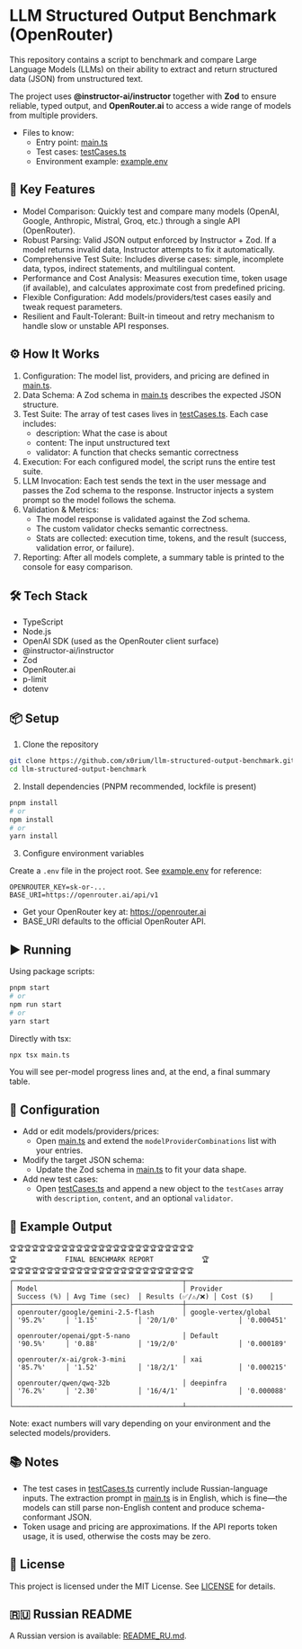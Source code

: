 # LLM Structured Output Benchmark (OpenRouter)

This repository contains a script to benchmark and compare Large Language Models (LLMs) on their ability to extract and return structured data (JSON) from unstructured text.

The project uses **@instructor-ai/instructor** together with **Zod** to ensure reliable, typed output, and **OpenRouter.ai** to access a wide range of models from multiple providers.

- Files to know:
  - Entry point: [main.ts](main.ts)
  - Test cases: [testCases.ts](testCases.ts)
  - Environment example: [example.env](example.env)

## 🚀 Key Features

- Model Comparison: Quickly test and compare many models (OpenAI, Google, Anthropic, Mistral, Groq, etc.) through a single API (OpenRouter).
- Robust Parsing: Valid JSON output enforced by Instructor + Zod. If a model returns invalid data, Instructor attempts to fix it automatically.
- Comprehensive Test Suite: Includes diverse cases: simple, incomplete data, typos, indirect statements, and multilingual content.
- Performance and Cost Analysis: Measures execution time, token usage (if available), and calculates approximate cost from predefined pricing.
- Flexible Configuration: Add models/providers/test cases easily and tweak request parameters.
- Resilient and Fault-Tolerant: Built-in timeout and retry mechanism to handle slow or unstable API responses.

## ⚙️ How It Works

1. Configuration: The model list, providers, and pricing are defined in [main.ts](main.ts).
2. Data Schema: A Zod schema in [main.ts](main.ts) describes the expected JSON structure.
3. Test Suite: The array of test cases lives in [testCases.ts](testCases.ts). Each case includes:
   - description: What the case is about
   - content: The input unstructured text
   - validator: A function that checks semantic correctness
4. Execution: For each configured model, the script runs the entire test suite.
5. LLM Invocation: Each test sends the text in the user message and passes the Zod schema to the response. Instructor injects a system prompt so the model follows the schema.
6. Validation & Metrics:
   - The model response is validated against the Zod schema.
   - The custom validator checks semantic correctness.
   - Stats are collected: execution time, tokens, and the result (success, validation error, or failure).
7. Reporting: After all models complete, a summary table is printed to the console for easy comparison.

## 🛠️ Tech Stack

- TypeScript
- Node.js
- OpenAI SDK (used as the OpenRouter client surface)
- @instructor-ai/instructor
- Zod
- OpenRouter.ai
- p-limit
- dotenv

## 📦 Setup

1) Clone the repository
```bash
git clone https://github.com/x0rium/llm-structured-output-benchmark.git
cd llm-structured-output-benchmark
```

2) Install dependencies (PNPM recommended, lockfile is present)
```bash
pnpm install
# or
npm install
# or
yarn install
```

3) Configure environment variables

Create a `.env` file in the project root. See [example.env](example.env) for reference:
```env
OPENROUTER_KEY=sk-or-...
BASE_URI=https://openrouter.ai/api/v1
```

- Get your OpenRouter key at: https://openrouter.ai
- BASE_URI defaults to the official OpenRouter API.

## ▶️ Running

Using package scripts:
```bash
pnpm start
# or
npm run start
# or
yarn start
```

Directly with tsx:
```bash
npx tsx main.ts
```

You will see per-model progress lines and, at the end, a final summary table.

## 🔧 Configuration

- Add or edit models/providers/prices:
  - Open [main.ts](main.ts) and extend the `modelProviderCombinations` list with your entries.
- Modify the target JSON schema:
  - Update the Zod schema in [main.ts](main.ts) to fit your data shape.
- Add new test cases:
  - Open [testCases.ts](testCases.ts) and append a new object to the `testCases` array with `description`, `content`, and an optional `validator`.

## 🧪 Example Output

```
🏆🏆🏆🏆🏆🏆🏆🏆🏆🏆🏆🏆🏆🏆🏆🏆🏆🏆🏆🏆🏆🏆🏆🏆🏆
🏆            FINAL BENCHMARK REPORT            🏆
🏆🏆🏆🏆🏆🏆🏆🏆🏆🏆🏆🏆🏆🏆🏆🏆🏆🏆🏆🏆🏆🏆🏆🏆🏆
┌──────────────────────────────────────────┬──────────────────────────┬─────────────┬─────────────────┬────────────────────────┬─────────────┐
│ Model                                    │ Provider                 │ Success (%) │ Avg Time (sec)  │ Results (✅/⚠️/❌) │ Cost ($)    │
├──────────────────────────────────────────┼──────────────────────────┼─────────────┼─────────────────┼────────────────────────┼─────────────┤
│ openrouter/google/gemini-2.5-flash       │ google-vertex/global     │ '95.2%'     │ '1.15'          │ '20/1/0'               │ '0.000451'  │
│ openrouter/openai/gpt-5-nano             │ Default                  │ '90.5%'     │ '0.88'          │ '19/2/0'               │ '0.000189'  │
│ openrouter/x-ai/grok-3-mini              │ xai                      │ '85.7%'     │ '1.52'          │ '18/2/1'               │ '0.000215'  │
│ openrouter/qwen/qwq-32b                  │ deepinfra                │ '76.2%'     │ '2.30'          │ '16/4/1'               │ '0.000088'  │
└──────────────────────────────────────────┴──────────────────────────┴─────────────┴─────────────────┴────────────────────────┴─────────────┘
```

Note: exact numbers will vary depending on your environment and the selected models/providers.

## 📚 Notes

- The test cases in [testCases.ts](testCases.ts) currently include Russian-language inputs. The extraction prompt in [main.ts](main.ts) is in English, which is fine—the models can still parse non-English content and produce schema-conformant JSON.
- Token usage and pricing are approximations. If the API reports token usage, it is used, otherwise the costs may be zero.

## 📄 License

This project is licensed under the MIT License. See [LICENSE](LICENSE) for details.

## 🇷🇺 Russian README

A Russian version is available: [README_RU.md](README_RU.md).
